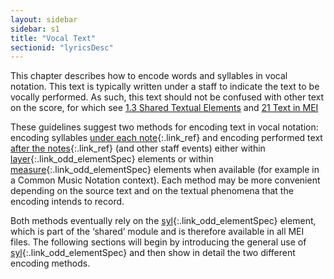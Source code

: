 ```yaml
---
layout: sidebar
sidebar: s1
title: "Vocal Text"
sectionid: "lyricsDesc"
---
```


<span class="div">
   
   This chapter describes how to encode words and syllables in vocal notation. This text
   is
   typically written under a staff to indicate the text to be vocally performed. As such,
   this text
   should not be confused with other text on the score, for which see 
   <a class="link_ptr" title="Shared Textual Elements" href="/v3/guidelines/shared.html#sharedTextualElements">1.3 Shared Textual Elements</a> and 
   <a class="link_ptr" title="Text in MEI" href="/v3/guidelines/text.html">21 Text in MEI</a>
   
   
   These guidelines suggest two methods for encoding text in vocal notation: encoding
   syllables
   [under each note](/v3/guidelines/lyricsDesc.html#lyricsInEvents "Vocally Performed
   Text Encoded Within Notes"){:.link_ref} and encoding performed text [after the notes](/v3/guidelines/lyricsDesc.html#lyricsAfterEvents
   "Vocally Performed Text Encoded Separately"){:.link_ref} (and other staff events)
   either within [layer](/v3/elements/layer.html){:.link_odd_elementSpec} elements or
   within [measure](/v3/elements/measure.html){:.link_odd_elementSpec} elements when
   available (for example in a Common Music Notation context). Each method may be more
   convenient
   depending on the source text and on the textual phenomena that the encoding intends
   to
   record.
   
   
   Both methods eventually rely on the [syl](/v3/elements/syl.html){:.link_odd_elementSpec}
   element, which is part of the
   ‘shared’ module and is therefore available in all MEI files. The following
   sections will begin by introducing the general use of [syl](/v3/elements/syl.html){:.link_odd_elementSpec}
   and then show in
   detail the two different encoding methods.
   
   
   
   
   
   
   
   
   
</span>